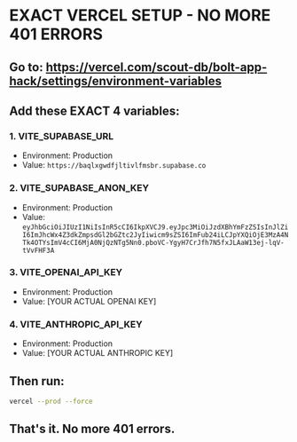 # EXACT VERCEL SETUP - NO MORE 401 ERRORS

## Go to: https://vercel.com/scout-db/bolt-app-hack/settings/environment-variables

## Add these EXACT 4 variables:

### 1. VITE_SUPABASE_URL
- Environment: Production
- Value: `https://baqlxgwdfjltivlfmsbr.supabase.co`

### 2. VITE_SUPABASE_ANON_KEY
- Environment: Production
- Value: `eyJhbGciOiJIUzI1NiIsInR5cCI6IkpXVCJ9.eyJpc3MiOiJzdXBhYmFzZSIsInJlZiI6ImJhcWx4Z3dkZmpsdGl2bGZtc2JyIiwicm9sZSI6ImFub24iLCJpYXQiOjE3MzA4NTk4OTYsImV4cCI6MjA0NjQzNTg5Nn0.pboVC-YgyH7CrJfh7N5fxJLAaW13ej-lqV-tVvFHF3A`

### 3. VITE_OPENAI_API_KEY
- Environment: Production
- Value: [YOUR ACTUAL OPENAI KEY]

### 4. VITE_ANTHROPIC_API_KEY
- Environment: Production
- Value: [YOUR ACTUAL ANTHROPIC KEY]

## Then run:
```bash
vercel --prod --force
```

## That's it. No more 401 errors.